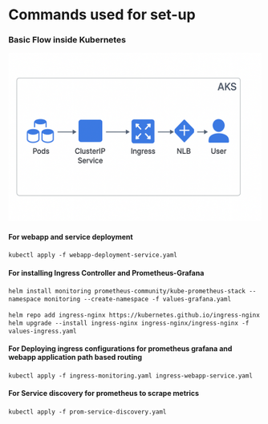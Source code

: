 # Commands used for set-up

### Basic Flow inside Kubernetes
![alt text](image.png)

#### For webapp and service deployment 
``` kubectl apply -f webapp-deployment-service.yaml  ```

#### For installing Ingress Controller and Prometheus-Grafana
```helm repo add prometheus-community https://prometheus-community.github.io/helm-charts
helm install monitoring prometheus-community/kube-prometheus-stack --namespace monitoring --create-namespace -f values-grafana.yaml

helm repo add ingress-nginx https://kubernetes.github.io/ingress-nginx
helm upgrade --install ingress-nginx ingress-nginx/ingress-nginx -f values-ingress.yaml
```

#### For Deploying ingress configurations for prometheus grafana and webapp application path based routing

``` kubectl apply -f ingress-monitoring.yaml ingress-webapp-service.yaml ```

#### For Service discovery for prometheus to scrape metrics
 ``` kubectl apply -f prom-service-discovery.yaml ```
